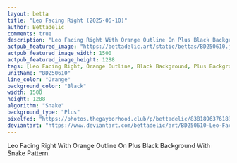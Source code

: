 ```yaml
---
layout: betta
title: "Leo Facing Right (2025-06-10)"
author: Bettadelic
comments: true
description: "Leo Facing Right With Orange Outline On Plus Black Background With Snake Pattern."
actpub_featured_image: "https://bettadelic.art/static/bettas/BD250610.jpg"
actpub_featured_image_width: 1500
actpub_featured_image_height: 1288
tags: [Leo Facing Right, Orange Outline, Black Background, Plus Background Pattern, Snake Pattern, June 2025]
unitName: "BD250610"
line_color: "Orange"
background_color: "Black"
width: 1500
height: 1288
algorithm: "Snake"
background_type: "Plus"
pixelfed: "https://photos.thegayborhood.club/p/bettadelic/838189637618353617"
deviantart: "https://www.deviantart.com/bettadelic/art/BD250610-Leo-Facing-Right-2025-06-10-1205181350"
---
```


Leo Facing Right With Orange Outline On Plus Black Background With Snake Pattern.
